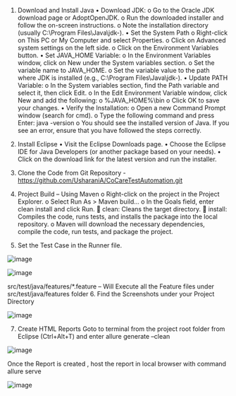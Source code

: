 1. Download and Install Java
•	Download JDK:
o	Go to the Oracle JDK download page or AdoptOpenJDK.
o	Run the downloaded installer and follow the on-screen instructions.
o	Note the installation directory (usually C:\Program Files\Java\jdk-<version>).
•	Set the System Path
o	Right-click on This PC or My Computer and select Properties.
o	Click on Advanced system settings on the left side.
o	Click on the Environment Variables button.
•	Set JAVA_HOME Variable:
o	In the Environment Variables window, click on New under the System variables section.
o	Set the variable name to JAVA_HOME.
o	Set the variable value to the path where JDK is installed (e.g., C:\Program Files\Java\jdk-<version>).
•	Update PATH Variable:
o	In the System variables section, find the Path variable and select it, then click Edit.
o	In the Edit Environment Variable window, click New and add the following:
o	%JAVA_HOME%\bin
o	Click OK to save your changes.
•	Verify the Installation:
o	Open a new Command Prompt window (search for cmd).
o	Type the following command and press Enter:
java -version
o	You should see the installed version of Java. If you see an error, ensure that you have followed the steps correctly.

2.	Install Eclipse 
•	Visit the Eclipse Downloads page.
•	Choose the Eclipse IDE for Java Developers (or another package based on your needs).
•	Click on the download link for the latest version and run the installer.
3.	Clone the Code from Git Repository - https://github.com/UsharaniA/CoCareTestAutomation.git
4.	Project Build – Using Maven
o	Right-click on the project in the Project Explorer.
o	Select Run As > Maven build...
o	In the Goals field, enter clean install and click Run.
	clean: Cleans the target directory.
	install: Compiles the code, runs tests, and installs the package into the local repository.
o	Maven will download the necessary dependencies, compile the code, run tests, and package the project.

5.	Set the Test Case in the Runner file.
 
![image](https://github.com/user-attachments/assets/1748c209-aaef-4439-99d8-26a89f456aeb)

![image](https://github.com/user-attachments/assets/4d752022-dd5d-49b3-bb7e-461325c6f0a7)


 


src/test/java/features/*.feature – Will Execute all the Feature files under src/test/java/features folder
6.	Find the Screenshots under your Project Directory 

![image](https://github.com/user-attachments/assets/9e541dfe-3f0c-4933-93c2-b0d2ad6cd1ac)

 
7.	Create HTML Reports
Goto to terminal from  the project root folder from Eclipse (Ctrl+Alt+T) and enter allure generate –clean

 ![image](https://github.com/user-attachments/assets/2f6c0ddf-d9e1-420a-9b3a-1d8b94e046a2)


Once the Report is created , host the report in local browser with command allure serve

![image](https://github.com/user-attachments/assets/d4a9fd31-fc23-401b-b3e8-dc5abf23e20d)


 
